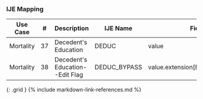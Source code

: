 ### IJE Mapping

| **Use Case** |  **#**   |  **Description**  | **IJE Name**  |  **Field**  |  **Type**  | **Value Set/Comments**  |
| :---------: | --------------- | ------------ | ------------- | ---------- | ---------- | -------------- |
| Mortality | 37 | Decedent's Education | DEDUC | value |codeable |[EducationLevelVS] |
| Mortality | 38 | Decedent's Education--Edit Flag | DEDUC_BYPASS | value.extension[ByPassEdit].value |codeable |[EditBypass01234VS] |
{: .grid }
{% include markdown-link-references.md %}
